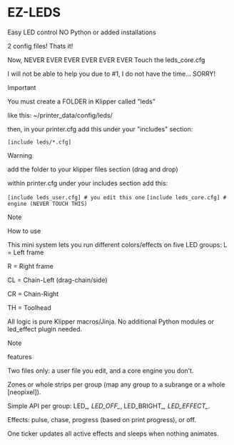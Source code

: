 # EZ-LEDS
Easy LED control NO Python or added installations

2 config files! Thats it!

Now, NEVER EVER EVER EVER EVER EVER Touch the leds_core.cfg 

I will not be able to help you due to #1, I do not have the time... SORRY!

>[!IMPORTANT]
>
>You must create a FOLDER in Klipper called "leds"
>
>like this:
>~/printer_data/config/leds/
>
>then, in your printer.cfg add this under your "includes" section:
>
>```[include leds/*.cfg]```
>

>[!WARNING]
>add the folder to your klipper files section (drag and drop)
>
>within printer.cfg under your includes section add this:
>
>`[include leds_user.cfg] # you edit this one` 
>`[include leds_core.cfg] # engine (NEVER TOUCH THIS)`
>
>



>[!NOTE]
>How to use
>
This mini system lets you run different colors/effects on five LED groups:
L = Left frame

R = Right frame

CL = Chain-Left (drag-chain/side)

CR = Chain-Right

TH = Toolhead

All logic is pure Klipper macros/Jinja. No additional Python modules or led_effect plugin needed.


>[!NOTE]
>features
>
>Two files only: a user file you edit, and a core engine you don’t.
>
>Zones or whole strips per group (map any group to a subrange or a whole [neopixel]).
>
>Simple API per group: LED_*, LED_OFF_*, LED_BRIGHT_*, LED_EFFECT_*.
>
>Effects: pulse, chase, progress (based on print progress), or off.
>
>One ticker updates all active effects and sleeps when nothing animates.

